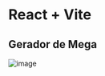 # React + Vite
## Gerador de Mega 

![image](https://github.com/JaymeHolanda/reactjs/assets/112284700/141d8c6c-82d5-4595-b03e-845a05376830)
